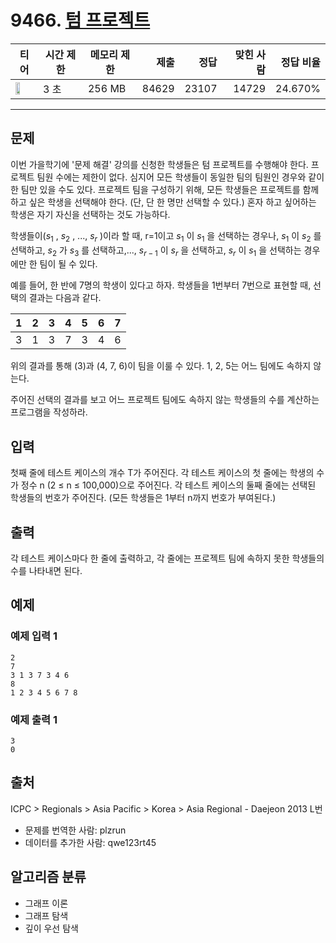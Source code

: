 # 9466. [텀 프로젝트](https://www.acmicpc.net/problem/9466)

| 티어 | 시간 제한 | 메모리 제한 | 제출 | 정답 | 맞힌 사람 | 정답 비율 |
|---|---|---|---:|---:|---:|---:|
| <img src="https://static.solved.ac/tier_small/13.svg" width="50%" /> | 3 초 | 256 MB | 84629 | 23107 | 14729 | 24.670% |

---

## 문제

이번 가을학기에 '문제 해결' 강의를 신청한 학생들은 텀 프로젝트를 수행해야 한다. 프로젝트 팀원 수에는 제한이 없다. 심지어 모든 학생들이 동일한 팀의 팀원인 경우와 같이 한 팀만 있을 수도 있다. 프로젝트 팀을 구성하기 위해, 모든 학생들은 프로젝트를 함께하고 싶은 학생을 선택해야 한다. (단, 단 한 명만 선택할 수 있다.) 혼자 하고 싶어하는 학생은 자기 자신을 선택하는 것도 가능하다.

학생들이($s_{1}$
, $s_{2}$
, ..., $s_{r}$
)이라 할 때, r=1이고 $s_{1}$
이 $s_{1}$
을 선택하는 경우나, $s_{1}$
이 $s_{2}$
를 선택하고, $s_{2}$
가 $s_{3}$
를 선택하고,..., $s_{r-1}$
이 $s_{r}$
을 선택하고, $s_{r}$
이 $s_{1}$
을 선택하는 경우에만 한 팀이 될 수 있다.

예를 들어, 한 반에 7명의 학생이 있다고 하자. 학생들을 1번부터 7번으로 표현할 때, 선택의 결과는 다음과 같다.

| 1 | 2 | 3 | 4 | 5 | 6 | 7 |
| --- | --- | --- | --- | --- | --- | --- |
| 3 | 1 | 3 | 7 | 3 | 4 | 6 |

위의 결과를 통해 (3)과 (4, 7, 6)이 팀을 이룰 수 있다. 1, 2, 5는 어느 팀에도 속하지 않는다.

주어진 선택의 결과를 보고 어느 프로젝트 팀에도 속하지 않는 학생들의 수를 계산하는 프로그램을 작성하라.

## 입력

첫째 줄에 테스트 케이스의 개수 T가 주어진다. 각 테스트 케이스의 첫 줄에는 학생의 수가 정수 n (2 ≤ n ≤ 100,000)으로 주어진다. 각 테스트 케이스의 둘째 줄에는 선택된 학생들의 번호가 주어진다. (모든 학생들은 1부터 n까지 번호가 부여된다.)

## 출력

각 테스트 케이스마다 한 줄에 출력하고, 각 줄에는 프로젝트 팀에 속하지 못한 학생들의 수를 나타내면 된다.

## 예제

### 예제 입력 1

```
2
7
3 1 3 7 3 4 6
8
1 2 3 4 5 6 7 8
```

### 예제 출력 1

```
3
0
```

## 출처

ICPC
\> 
Regionals
\> 
Asia Pacific
\> 
Korea
\> 
Asia Regional - Daejeon 2013
L번

- 문제를 번역한 사람: plzrun
- 데이터를 추가한 사람: qwe123rt45

## 알고리즘 분류

- 그래프 이론
- 그래프 탐색
- 깊이 우선 탐색

